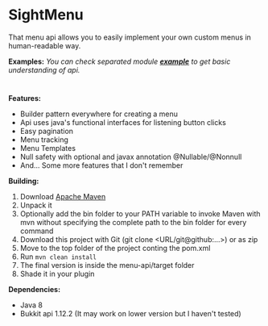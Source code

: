 # SightMenu
That menu api allows you to easily implement your own custom menus in human-readable way.


**Examples:**
  *You can check separated module [**example**](https://github.com/hyndor/SightMenu/tree/master/example/src/main/java/ru/hyndo/signmenu/example) to get basiс understanding of api.*
#

**Features:**
  * Builder pattern everywhere for creating a menu
  * Api uses java's functional interfaces for listening button clicks
  * Easy pagination
  * Menu tracking
  * Menu Templates
  * Null safety with optional and javax annotation @Nullable/@Nonnull
  * And... Some more features that I don't remember
 
**Building:**
  1. Download [Apache Maven](https://maven.apache.org/download.cgi)
  2. Unpack it
  3. Optionally add the bin folder to your PATH variable to invoke Maven with mvn without specifying the complete path to the bin folder for every command
  4. Download this project with Git (git clone <URL/git@github:...>) or as zip
  5. Move to the top folder of the project conting the pom.xml
  6. Run ```mvn clean install```
  7. The final version is inside the menu-api/target folder
  8. Shade it in your plugin
  
  
**Dependencies:**
  * Java 8
  * Bukkit api 1.12.2 (It may work on lower version but I haven't tested)
